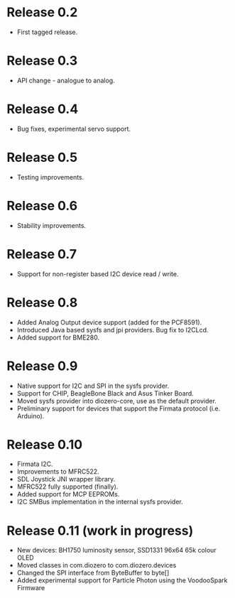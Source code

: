 # Release 0.2

+ First tagged release.

# Release 0.3

+ API change - analogue to analog.

# Release 0.4

+ Bug fixes, experimental servo support.

# Release 0.5

+ Testing improvements.

# Release 0.6

+ Stability improvements.

# Release 0.7

+ Support for non-register based I2C device read / write.

# Release 0.8

+ Added Analog Output device support (added for the PCF8591).
+ Introduced Java based sysfs and jpi providers. Bug fix to I2CLcd.
+ Added support for BME280.

# Release 0.9

+ Native support for I2C and SPI in the sysfs provider.
+ Support for CHIP, BeagleBone Black and Asus Tinker Board.
+ Moved sysfs provider into diozero-core, use as the default provider.
+ Preliminary support for devices that support the Firmata protocol (i.e. Arduino).

# Release 0.10

+ Firmata I2C.
+ Improvements to MFRC522.
+ SDL Joystick JNI wrapper library.
+ MFRC522 fully supported (finally).
+ Added support for MCP EEPROMs.
+ I2C SMBus implementation in the internal sysfs provider.

# Release 0.11 (work in progress)

+ New devices: BH1750 luminosity sensor, SSD1331 96x64 65k colour OLED
+ Moved classes in com.diozero to com.diozero.devices
+ Changed the SPI interface from ByteBuffer to byte[]
+ Added experimental support for Particle Photon using the VoodooSpark Firmware
